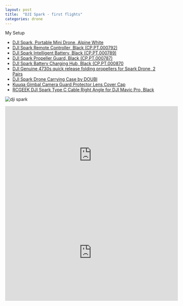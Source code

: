 ```yaml
---
layout: post
title:  "DJI Spark - first flights"
categories: drone
---
```


My Setup
* [DJI Spark, Portable Mini Drone, Alpine White](http://amzn.to/2CfAsI5)
* [DJI Spark Remote Controller, Black (CP.PT.000792)](http://amzn.to/2E2s7ba)
* [DJI Spark Intelligent Battery, Black (CP.PT.000789)](http://amzn.to/2liOj8d)
* [DJI Spark Propeller Guard, Black (CP.PT.000787)](http://amzn.to/2DniW3J)
* [DJI Spark Battery Charging Hub, Black (CP.PT.000870](http://amzn.to/2DmJy4Y)
* [DJI Genuine 4730s quick release folding propellers for Spark Drone, 2 Pairs](http://amzn.to/2E1JV6f)
* [DJI Spark Drone Carrying Case by DOUBI](http://amzn.to/2BJh8lb)
* [Kuuqa Gimbal Camera Guard Protector Lens Cover Cap ](http://amzn.to/2Do4dWu)
* [RCGEEK DJI Spark Type C Cable Right Angle for DJI Mavic Pro, Black](http://amzn.to/2CfBTWZ)

<!--more-->

![dji spark](https://images-na.ssl-images-amazon.com/images/I/71jhZaRKGbL._SL1500_.jpg)


<iframe width="560" height="315" src="https://www.youtube.com/embed/LmhF8wY2HZc" frameborder="0" gesture="media" allow="encrypted-media" allowfullscreen></iframe>

<iframe width="560" height="315" src="https://www.youtube.com/embed/ofKHjbH3d3E" frameborder="0" gesture="media" allow="encrypted-media" allowfullscreen></iframe>
